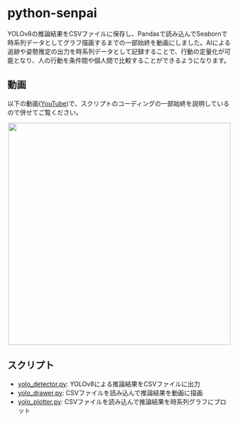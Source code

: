 # python-senpai

YOLOv8の推論結果をCSVファイルに保存し、Pandasで読み込んでSeabornで時系列データとしてグラフ描画するまでの一部始終を動画にしました。AIによる追跡や姿勢推定の出力を時系列データとして記録することで、行動の定量化が可能となり、人の行動を条件間や個人間で比較することができるようになります。

## 動画

以下の動画([YouTube](https://youtu.be/K-GwnzYpg5Q?si=3VkMu6M0bCmhuhMs))で、スクリプトのコーディングの一部始終を説明しているので併せてご覧ください。

<p align="center">
<a href="https://youtu.be/K-GwnzYpg5Q?si=3VkMu6M0bCmhuhMs"><img src="https://github-production-user-asset-6210df.s3.amazonaws.com/49755007/272127984-c4b6aa5b-11ca-4326-8e07-a704b14d6528.png" width="500"></a>
</p>

## スクリプト

 - [yolo_detector.py](src/yolo_detector.py): YOLOv8による推論結果をCSVファイルに出力
 - [yolo_drawer.py](src/yolo_drawer.py): CSVファイルを読み込んで推論結果を動画に描画
 - [yolo_plotter.py](src/yolo_plotter.py): CSVファイルを読み込んで推論結果を時系列グラフにプロット
